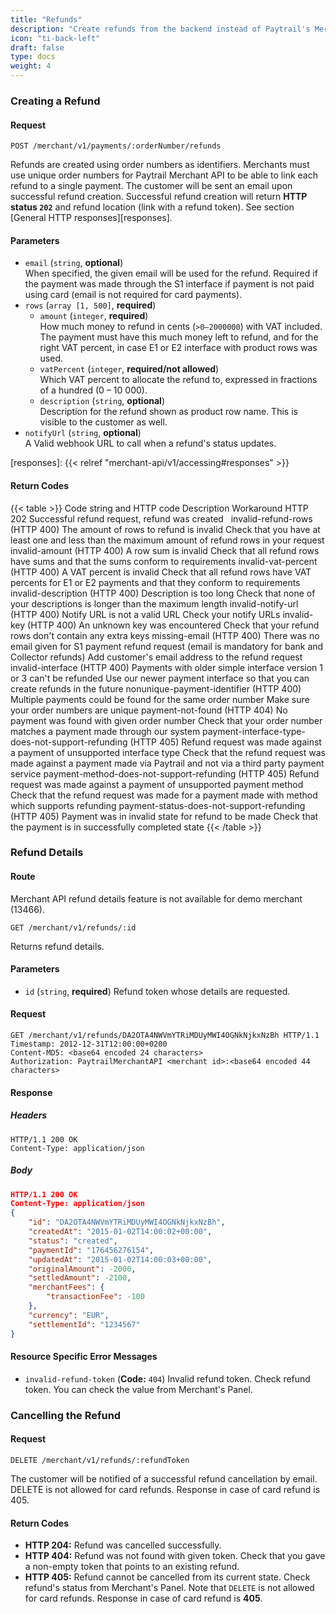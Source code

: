 ```yaml
---
title: "Refunds"
description: "Create refunds from the backend instead of Paytrail's Merchant Panel."
icon: "ti-back-left"
draft: false
type: docs
weight: 4
---
```



### Creating a Refund

#### Request

```http
POST /merchant/v1/payments/:orderNumber/refunds
```

Refunds are created using order numbers as identifiers. Merchants must use unique order numbers for Paytrail Merchant API to be able to link each refund to a single payment. The customer will be sent an email upon successful refund creation. Successful refund creation will return **HTTP status `202`** and refund location (link with a refund token). See section [General HTTP responses][responses].

#### Parameters

- `email` (`string`, **optional**) \
  When specified, the given email will be used for the refund. Required if the payment was made through the S1 interface if payment is not paid using card (email is not required for card payments).
- `rows` (`array [1, 500]`, **required**)
  - `amount` (`integer`, **required**) \
    How much money to refund in cents (`>0–2000000`) with VAT included. The payment must have this much money left to refund, and for the right VAT percent, in case E1 or E2 interface with product rows was used.
  - `vatPercent` (`integer`, **required/not allowed**) \
    Which VAT percent to allocate the refund to, expressed in fractions of a hundred (0 – 10 000).
  - `description` (`string`, **optional**) \
    Description for the refund shown as product row name. This is visible to the customer as well.
- `notifyUrl` (`string`, **optional**) \
  A Valid webhook URL to call when a refund's status updates.

[responses]: {{< relref "merchant-api/v1/accessing#responses" >}}

#### Return Codes

{{< table >}}
    <thead>
        <tr>
            <th>Code string and HTTP code</th>
            <th>Description</th>
            <th>Workaround</th>
        </tr>
    </thead>
    <tbody>
        <tr>
            <td>HTTP 202</td>
            <td>Successful refund request, refund was created</td>
            <td>&nbsp;</td>
        </tr>
        <tr>
            <td>invalid-refund-rows (HTTP 400)</td>
            <td>The amount of rows to refund is invalid</td>
            <td>Check that you have at least one and less than the maximum amount of refund rows in your
                request</td>
        </tr>
        <tr>
            <td>invalid-amount (HTTP 400)</td>
            <td>A row sum is invalid</td>
            <td>Check that all refund rows have sums and that the sums conform to requirements</td>
        </tr>
        <tr>
            <td>invalid-vat-percent (HTTP 400)</td>
            <td>A VAT percent is invalid</td>
            <td>Check that all refund rows have VAT percents for E1 or E2 payments and that they conform to
                requirements</td>
        </tr>
        <tr>
            <td>invalid-description (HTTP 400)</td>
            <td>Description is too long</td>
            <td>Check that none of your descriptions is longer than the maximum length</td>
        </tr>
        <tr>
            <td>invalid-notify-url (HTTP 400)</td>
            <td>Notify URL is not a valid URL</td>
            <td>Check your notify URLs</td>
        </tr>
        <tr>
            <td>invalid-key (HTTP 400)</td>
            <td>An unknown key was encountered</td>
            <td>Check that your refund rows don't contain any extra keys</td>
        </tr>
        <tr>
            <td>missing-email (HTTP 400)</td>
            <td>
                There was no email given for S1 payment refund request (email is mandatory for bank and Collector
                refunds)
            </td>
            <td>Add customer's email address to the refund request</td>
        </tr>
        <tr>
            <td>invalid-interface (HTTP 400)</td>
            <td>Payments with older simple interface version 1 or 3 can't be refunded</td>
            <td>Use our newer payment interface so that you can create refunds in the future</td>
        </tr>
        <tr>
            <td>nonunique-payment-identifier (HTTP 400)</td>
            <td>Multiple payments could be found for the same order number</td>
            <td>Make sure your order numbers are unique</td>
        </tr>
        <tr>
            <td>payment-not-found (HTTP 404)</td>
            <td>No payment was found with given order number</td>
            <td>Check that your order number matches a payment made through our system</td>
        </tr>
        <tr>
            <td>payment-interface-type-does-not-support-refunding (HTTP 405)</td>
            <td>Refund request was made against a payment of unsupported interface type</td>
            <td>Check that the refund request was made against a payment made via Paytrail and not via a
                third party payment service</td>
        </tr>
        <tr>
            <td>payment-method-does-not-support-refunding (HTTP 405)</td>
            <td>Refund request was made against a payment of unsupported payment method</td>
            <td>Check that the refund request was made for a payment made with method which supports
                refunding</td>
        </tr>
        <tr>
            <td>payment-status-does-not-support-refunding (HTTP 405)</td>
            <td>Payment was in invalid state for refund to be made</td>
            <td>Check that the payment is in successfully completed state</td>
        </tr>
    </tbody>
{{< /table >}}

### Refund Details

#### Route

Merchant API refund details feature is not available for demo merchant (13466).

```http
GET /merchant/v1/refunds/:id
```

Returns refund details.

#### Parameters

- `id` (`string`, **required**) Refund token whose details are requested.

#### Request

```http
GET /merchant/v1/refunds/DA2OTA4NWVmYTRiMDUyMWI4OGNkNjkxNzBh HTTP/1.1
Timestamp: 2012-12-31T12:00:00+0200
Content-MD5: <base64 encoded 24 characters>
Authorization: PaytrailMerchantAPI <merchant id>:<base64 encoded 44 characters>
```

#### Response

##### Headers

```http
HTTP/1.1 200 OK
Content-Type: application/json
```

##### Body

```json
HTTP/1.1 200 OK
Content-Type: application/json
{
    "id": "DA2OTA4NWVmYTRiMDUyMWI4OGNkNjkxNzBh",
    "createdAt": "2015-01-02T14:00:02+00:00",
    "status": "created",
    "paymentId": "176456276154",
    "updatedAt": "2015-01-02T14:00:03+00:00",
    "originalAmount": -2000,
    "settledAmount": -2100,
    "merchantFees": {
        "transactionFee": -100
    },
    "currency": "EUR",
    "settlementId": "1234567"
}
```

#### Resource Specific Error Messages

- `invalid-refund-token` (**Code:** `404`) Invalid refund token. Check refund token. You can check the value from Merchant's Panel.

### Cancelling the Refund

#### Request

```http
DELETE /merchant/v1/refunds/:refundToken
```

The customer will be notified of a successful refund cancellation by email. DELETE is not allowed for card refunds. Response in case of card refund is 405.

#### Return Codes

- **HTTP 204:** Refund was cancelled successfully.
- **HTTP 404:** Refund was not found with given token. Check that you gave a non-empty token that points to an existing refund.
- **HTTP 405:** Refund cannot be cancelled from its current state. Check refund's status from Merchant's Panel. Note that `DELETE` is not allowed for card refunds. Response in case of card refund is **405**.
